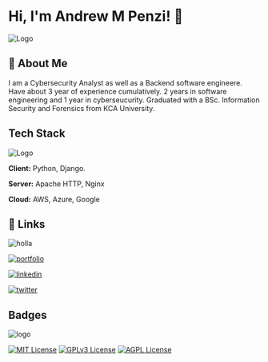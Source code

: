 
# Hi, I'm Andrew M Penzi! 👋


![Logo](https://media.giphy.com/media/Q8xuJjjxQHHJdHn7gJ/giphy.gif)


## 🚀 About Me
I am a Cybersecurity Analyst as well as a Backend software engineere. Have about 3 year of experience cumulatively. 2 years in software engineering and 1 year in cyberseucurity.
Graduated with a BSc. Information Security and Forensics from KCA University.



## Tech Stack
![Logo](https://media.giphy.com/media/VGinaUQSc1KV9XdddO/giphy.gif)

**Client:** Python, Django.

**Server:** Apache HTTP, Nginx

**Cloud:** AWS, Azure, Google






## 🔗 Links
![holla](https://media.giphy.com/media/BIj5gfmPQ1ECSHSr82/giphy.gif)

[![portfolio](https://img.shields.io/badge/my_portfolio-000?style=for-the-badge&logo=ko-fi&logoColor=white)](https://katherineoelsner.com/)

[![linkedin](https://img.shields.io/badge/linkedin-0A66C2?style=for-the-badge&logo=linkedin&logoColor=white)](https://www.linkedin.com/in/andrew-m-penzi-606737196/)

[![twitter](https://img.shields.io/badge/twitter-1DA1F2?style=for-the-badge&logo=twitter&logoColor=white)](https://twitter.com/)


## Badges
![logo](https://media.giphy.com/media/5JmRkeGYnxVwWBQFL9/giphy.gif)


[![MIT License](https://img.shields.io/badge/License-MIT-green.svg)](https://choosealicense.com/licenses/mit/)
[![GPLv3 License](https://img.shields.io/badge/License-GPL%20v3-yellow.svg)](https://opensource.org/licenses/)
[![AGPL License](https://img.shields.io/badge/license-AGPL-blue.svg)](http://www.gnu.org/licenses/agpl-3.0)

